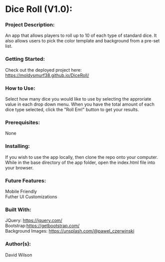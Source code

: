 # **Dice Roll (V1.0):**

### **Project Description:**

An app that allows players to roll up to 10 of each type of standard dice. It also allows users to pick the color template and background from a pre-set list.

### **Getting Started:**

Check out the deployed project here: https://moldysmurf38.github.io/DiceRoll/

### **How to Use:**

Select how many dice you would like to use by selecting the approriate value in each drop down menu. When you have the total amount of each dice type selected, click the "Roll Em!" button to get your results.

### **Prerequisites:**

None

### **Installing:**

If you wish to use the app locally, then clone the repo onto your computer. While in the base directory of the app folder, open the index.html file into your browser.

### **Future Features:**

Mobile Friendly <br/>
Futher UI Customizations <br/>

### **Built With:**

JQuery: https://jquery.com/ <br/>
Bootstrap:https://getbootstrap.com/ <br>
Background Images: https://unsplash.com/@pawel_czerwinski

### **Author(s):**

David Wilson
